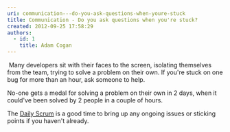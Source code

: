 ```yaml
---
uri: communication---do-you-ask-questions-when-youre-stuck
title: Communication - Do you ask questions when you're stuck?
created: 2012-09-25 17:58:29
authors:
  - id: 1
    title: Adam Cogan
---
```





<span class='intro'>  <p>​​​
                    Many developers sit with their faces to the screen, isolating themselves from
                    the team, trying to solve a problem on their own. If you're stuck on one bug for
                    more than an hour, ask someone to help.
                <br></p> </span>

<p>No-one gets a medal for solving a problem
                    on their own in 2 days, when it could've been solved by 2 people in a couple of
                    hours.</p><p>​The <a href="/_layouts/15/FIXUPREDIRECT.ASPX?WebId=3dfc0e07-e23a-4cbb-aac2-e778b71166a2&amp;TermSetId=07da3ddf-0924-4cd2-a6d4-a4809ae20160&amp;TermId=731a3f5d-a266-4944-876c-a45afa82832f">Daily Scrum</a>​​ is a good time to bring up any ongoing issues or sticking points if you haven't already.<br></p>


